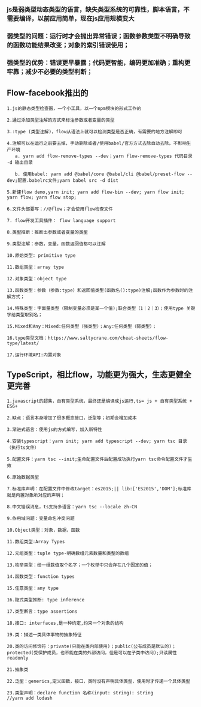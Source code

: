 ### js是弱类型动态类型的语言，缺失类型系统的可靠性，脚本语言，不需要编译，以前应用简单，现在js应用规模变大
### 弱类型的问题：运行时才会抛出异常错误；函数参数类型不明确导致的函数功能结果改变；对象的索引错误使用；
### 强类型的优势：错误更早暴露；代码更智能，编码更加准确；重构更牢靠；减少不必要的类型判断；
## Flow-facebook推出的
    1.js的静态类型检查器，一个小工具，以一个npm模块的形式工作的

    2.通过添加类型注解的方式来标注参数或者变量的类型

    3.:type (类型注解)，flow从语法上就可以检测类型是否正确，有需要的地方注解即可

    4.注解可以在运行之前要去掉，手动删除或者/使用babel/官方方式去除自动去除，不影响生产环境
       a. yarn add flow-remove-types --dev；yarn flow-remove-types 代码目录 -d 输出目录

       b. 使用babel: yarn add @babel/core @babel/cli @babel/preset-flow --dev;配置.babelrc文件;yarn babel src -d dist

    5.新建flow demo,yarn init; yarn add flow-bin --dev; yarn flow init; yarn flow; yarn flow stop;

    6.文件头部要写：//@flow；才会使用flow检查文件

    7. flow开发工具插件： flow language support

    8.类型推断：推断出参数或者变量的类型

    9.类型注解：参数，变量，函数返回值都可以注解

    10.原始类型: primitive type

    11.数组类型：array type

    12.对象类型：object type

    13.函数类型：参数（参数:type）和返回值类型(函数名():type)注解;函数作为参数时的注解方式；

    14.特殊类型：字面量类型（限制变量必须是某一个值);联合类型（1｜2｜3）；使用type 关键字给类型取别名；

    15.Mixed和Any：Mixed:任何类型（强类型）；Any:任何类型（弱类型）；
    
    16.type类型文档：https://www.saltycrane.com/cheat-sheets/flow-type/latest/

    17.运行环境API:内置对象
## TypeScript，相比flow，功能更为强大，生态更健全更完善
    1.javascript的超集，自有类型系统，最终还是编译成js运行,ts= js + 自有类型系统 + ES6+

    2.缺点：语言本身增加了很多概念接口，泛型等；初期会增加成本

    3.渐进式语言：使用js的方式编写，加入新特性

    4.安装typescript：yarn init; yarn add typescript --dev; yarn tsc 目录（执行ts文件）
    
    5.配置文件：yarn tsc --init;生命配置文件后配置成功执行yarn tsc命令配置文件才生效

    6.原始数据类型

    7.标准库声明：在配置文件中修改target：es2015;|| lib:['ES2015','DOM'];标准库就是内置对象所对应的声明；

    8.中文错误消息，ts支持多语言：yarn tsc --locale zh-CN

    9.作用域问题：变量命名冲突问题

    10.Object类型：对象，数据，函数

    11.数组类型:Array Types

    12.元组类型：tuple type-明确数组元素数量和类型的数组

    13.枚举类型：给一组数值取个名字；一个枚举中只会存在几个固定的值；

    14.函数类型：function types

    15.任意类型：any type

    16.隐式类型推断: type inference

    17.类型断言：type assertions

    18.接口: interfaces,是一种约定,约束一个对象的结构

    19.类：描述一类具体事物的抽象特征

    20.类的访问修饰符：private(只能在类内部使用)；public(公有成员是默认的)；protected(受保护成员，也不能在类的外部访问，但是可以在子类中访问);只读属性readonly

    21.抽象类

    22.泛型：generics,定义函数，接口，类时没有声明具体类型，使用时才传递一个具体类型

    23.类型声明：declare function 名称(input: string): string
    //yarn add lodash